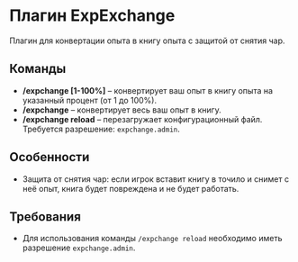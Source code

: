# Плагин ExpExchange

Плагин для конвертации опыта в книгу опыта с защитой от снятия чар.

## Команды

- **/expchange [1-100%]** – конвертирует ваш опыт в книгу опыта на указанный процент (от 1 до 100%).
- **/expchange** – конвертирует весь ваш опыт в книгу.
- **/expchange reload** – перезагружает конфигурационный файл. Требуется разрешение: `expchange.admin`.

## Особенности

- Защита от снятия чар: если игрок вставит книгу в точило и снимет с неё опыт, книга будет повреждена и не будет работать.

## Требования

- Для использования команды `/expchange reload` необходимо иметь разрешение `expchange.admin`.
